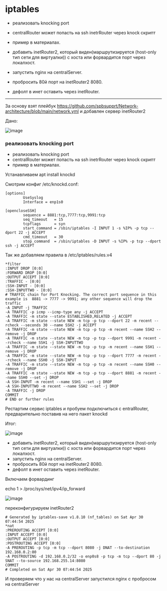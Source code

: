 # iptables


- реализовать knocking port

- centralRouter может попасть на ssh inetrRouter через knock скрипт

- пример в материалах.

- добавить inetRouter2, который виден(маршрутизируется (host-only тип сети для виртуалки)) с хоста или форвардится порт через локалхост.

- запустить nginx на centralServer.

- пробросить 80й порт на inetRouter2 8080.

- дефолт в инет оставить через inetRouter.

---

За основу взят плейбук https://github.com/spbsupprt/Network-architecture/blob/main/network.yml и добавлен сервер inetRouter2

Дано:

![image](https://github.com/user-attachments/assets/5769d05f-7e9f-44e3-8c0e-782262290859)


### реализовать knocking port

- реализовать knocking port
- centralRouter может попасть на ssh inetrRouter через knock скрипт
- пример в материалах.

Устанавливаем apt install knockd

Смотрим конфиг /etc/knockd.conf:

```
[options]
        UseSyslog
        Interface = enp1s0

[opencloseSSH]
        sequence = 8881:tcp,7777:tcp,9991:tcp
        seq_timeout   = 15
        tcpflags      = syn
        start_command = /sbin/iptables -I INPUT 1 -s %IP% -p tcp --dport 22 -j ACCEPT
        cmd_timeout   = 30
        stop_command  = /sbin/iptables -D INPUT -s %IP% -p tcp --dport ssh -j ACCEPT
```

Так же добавляем правила в /etc/iptables/rules.v4

```
*filter
:INPUT DROP [0:0]
:FORWARD DROP [0:0]
:OUTPUT ACCEPT [0:0]
:TRAFFIC - [0:0]
:SSH-INPUT - [0:0]
:SSH-INPUTTWO - [0:0]
# TRAFFIC chain for Port Knocking. The correct port sequence in this example is  8881 -> 7777 -> 9991; any other sequence will drop the traffic
-A INPUT -j TRAFFIC
-A TRAFFIC -p icmp --icmp-type any -j ACCEPT
-A TRAFFIC -m state --state ESTABLISHED,RELATED -j ACCEPT
-A TRAFFIC -m state --state NEW -m tcp -p tcp --dport 22 -m recent --rcheck --seconds 30 --name SSH2 -j ACCEPT
-A TRAFFIC -m state --state NEW -m tcp -p tcp -m recent --name SSH2 --remove -j DROP
-A TRAFFIC -m state --state NEW -m tcp -p tcp --dport 9991 -m recent --rcheck --name SSH1 -j SSH-INPUTTWO
-A TRAFFIC -m state --state NEW -m tcp -p tcp -m recent --name SSH1 --remove -j DROP
-A TRAFFIC -m state --state NEW -m tcp -p tcp --dport 7777 -m recent --rcheck --name SSH0 -j SSH-INPUT
-A TRAFFIC -m state --state NEW -m tcp -p tcp -m recent --name SSH0 --remove -j DROP
-A TRAFFIC -m state --state NEW -m tcp -p tcp --dport 8881 -m recent --name SSH0 --set -j DROP
-A SSH-INPUT -m recent --name SSH1 --set -j DROP
-A SSH-INPUTTWO -m recent --name SSH2 --set -j DROP
-A TRAFFIC -j DROP
COMMIT
# END or further rules
```

Рестартим сервис iptables и пробуем подключиться c entralRouter, предварительно поставив на него пакет knockd

Итог:


![image](https://github.com/user-attachments/assets/113c4a68-ea4d-4548-9fa4-54a879d8cc34)


- добавить inetRouter2, который виден(маршрутизируется (host-only тип сети для виртуалки)) с хоста или форвардится порт через локалхост.
- запустить nginx на centralServer.
- пробросить 80й порт на inetRouter2 8080.
- дефолт в инет оставить через inetRouter.


Включаем форвардинг

 echo 1 > /proc/sys/net/ipv4/ip_forward

![image](https://github.com/user-attachments/assets/4a20db2a-e433-49e0-bbd7-7da473a33125)


переконфигурируем inetRouter2


```
# Generated by iptables-save v1.8.10 (nf_tables) on Sat Apr 30 07:44:54 2025
*nat
:PREROUTING ACCEPT [0:0]
:INPUT ACCEPT [0:0]
:OUTPUT ACCEPT [0:0]
:POSTROUTING ACCEPT [0:0]
-A PREROUTING -p tcp -m tcp --dport 8080 -j DNAT --to-destination 192.168.0.2:80
-A POSTROUTING -d 192.168.0.2/32 -o enp0s8 -p tcp -m tcp --dport 80 -j SNAT --to-source 192.168.255.14:8080
COMMIT
# Completed on Sat Apr 30 07:44:54 2025
```

И проверяем что у нас на centralServer запустился nginx с пробросом на centralServer

